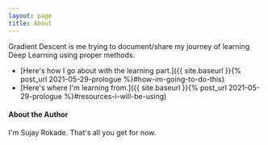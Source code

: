 ```yaml
---
layout: page
title: About
---
```


Gradient Descent is me trying to document/share my journey of learning Deep Learning using proper methods.
- [Here's how I go about with the learning part.]({{ site.baseurl }}{% post_url 2021-05-29-prologue %}#how-im-going-to-do-this)
- [Here's where I'm learning from.]({{ site.baseurl }}{% post_url 2021-05-29-prologue %}#resources-i-will-be-using)

#### About the Author

I'm Sujay Rokade. That's all you get for now.
